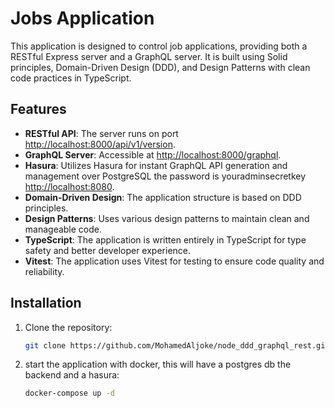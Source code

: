 # Jobs Application

This application is designed to control job applications, providing both a RESTful Express server and a GraphQL server. It is built using Solid principles, Domain-Driven Design (DDD), and Design Patterns with clean code practices in TypeScript.

## Features

- **RESTful API**: The server runs on port <http://localhost:8000/api/v1/version>.
- **GraphQL Server**: Accessible at <http://localhost:8000/graphql>.
- **Hasura**: Utilizes Hasura for instant GraphQL API generation and management over PostgreSQL the password is youradminsecretkey <http://localhost:8080>.
- **Domain-Driven Design**: The application structure is based on DDD principles.
- **Design Patterns**: Uses various design patterns to maintain clean and manageable code.
- **TypeScript**: The application is written entirely in TypeScript for type safety and better developer experience.
- **Vitest**: The application uses Vitest for testing to ensure code quality and reliability.

## Installation

1. Clone the repository:

   ```sh
   git clone https://github.com/MohamedAljoke/node_ddd_graphql_rest.git
   ```

2. start the application with docker, this will have a postgres db the backend and a hasura:

   ```sh
   docker-compose up -d
   ```
